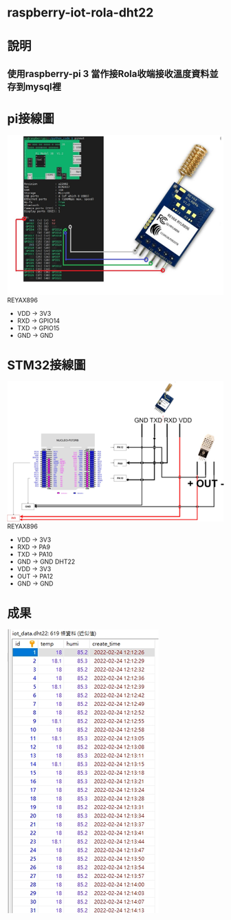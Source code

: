 # raspberry-iot-rola-dht22
# 說明
## 使用raspberry-pi 3 當作接Rola收端接收溫度資料並存到mysql裡

# pi接線圖
![alt text](./doc/raspberry_connect.jpg)
REYAX896
- VDD -> 3V3
- RXD -> GPIO14
- TXD -> GPIO15
- GND -> GND
# STM32接線圖
![alt text](./doc/STM32_connect.jpg)
REYAX896
- VDD -> 3V3
- RXD -> PA9
- TXD -> PA10
- GND -> GND
DHT22
- VDD -> 3V3
- OUT -> PA12
- GND -> GND

# 成果
![alt text](./doc/database_result.jpg)